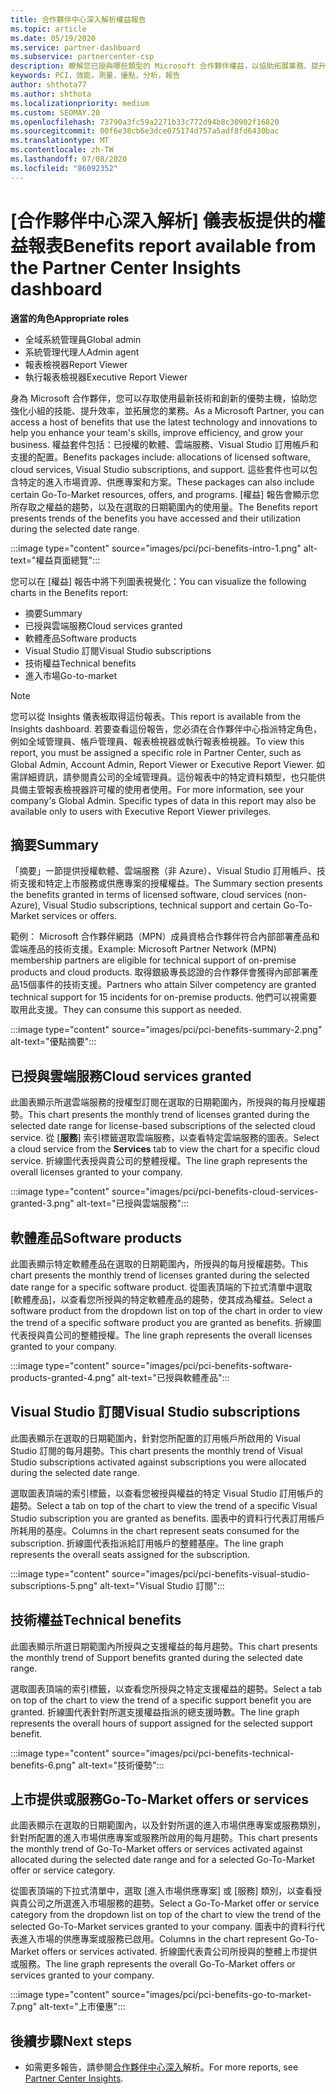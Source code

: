 ```yaml
---
title: 合作夥伴中心深入解析權益報告
ms.topic: article
ms.date: 05/19/2020
ms.service: partner-dashboard
ms.subservice: partnercenter-csp
description: 瞭解您已授與哪些類型的 Microsoft 合作夥伴權益，以協助拓展業務、提升效率並提升小組的技能。
keywords: PCI，效能，測量，優點，分析，報告
author: shthota77
ms.author: shthota
ms.localizationpriority: medium
ms.custom: SEOMAY.20
ms.openlocfilehash: 73790a3fc59a2271b33c772d94b8c30902f16820
ms.sourcegitcommit: 00f6e38cb6e3dce075174d757a5adf8fd6430bac
ms.translationtype: MT
ms.contentlocale: zh-TW
ms.lasthandoff: 07/08/2020
ms.locfileid: "86092352"
---
```

# <a name="benefits-report-available-from-the-partner-center-insights-dashboard"></a><span data-ttu-id="4e6f0-104">[合作夥伴中心深入解析] 儀表板提供的權益報表</span><span class="sxs-lookup"><span data-stu-id="4e6f0-104">Benefits report available from the Partner Center Insights dashboard</span></span>

<span data-ttu-id="4e6f0-105">**適當的角色**</span><span class="sxs-lookup"><span data-stu-id="4e6f0-105">**Appropriate roles**</span></span>

- <span data-ttu-id="4e6f0-106">全域系統管理員</span><span class="sxs-lookup"><span data-stu-id="4e6f0-106">Global admin</span></span>
- <span data-ttu-id="4e6f0-107">系統管理代理人</span><span class="sxs-lookup"><span data-stu-id="4e6f0-107">Admin agent</span></span>
- <span data-ttu-id="4e6f0-108">報表檢視器</span><span class="sxs-lookup"><span data-stu-id="4e6f0-108">Report Viewer</span></span>
- <span data-ttu-id="4e6f0-109">執行報表檢視器</span><span class="sxs-lookup"><span data-stu-id="4e6f0-109">Executive Report Viewer</span></span>

<span data-ttu-id="4e6f0-110">身為 Microsoft 合作夥伴，您可以存取使用最新技術和創新的優勢主機，協助您強化小組的技能、提升效率，並拓展您的業務。</span><span class="sxs-lookup"><span data-stu-id="4e6f0-110">As a Microsoft Partner, you can access a host of benefits that use the latest technology and innovations to help you enhance your team's skills, improve efficiency, and grow your business.</span></span> <span data-ttu-id="4e6f0-111">權益套件包括：已授權的軟體、雲端服務、Visual Studio 訂用帳戶和支援的配置。</span><span class="sxs-lookup"><span data-stu-id="4e6f0-111">Benefits packages include: allocations of licensed software, cloud services, Visual Studio subscriptions, and support.</span></span> <span data-ttu-id="4e6f0-112">這些套件也可以包含特定的進入市場資源、供應專案和方案。</span><span class="sxs-lookup"><span data-stu-id="4e6f0-112">These packages can also include certain Go-To-Market resources, offers, and programs.</span></span> <span data-ttu-id="4e6f0-113">[權益] 報告會顯示您所存取之權益的趨勢，以及在選取的日期範圍內的使用量。</span><span class="sxs-lookup"><span data-stu-id="4e6f0-113">The Benefits report presents trends of the benefits you have accessed and their utilization during the selected date range.</span></span>

:::image type="content" source="images/pci/pci-benefits-intro-1.png" alt-text="權益頁面總覽":::

<span data-ttu-id="4e6f0-115">您可以在 [權益] 報告中將下列圖表視覺化：</span><span class="sxs-lookup"><span data-stu-id="4e6f0-115">You can visualize the following charts in the Benefits report:</span></span>

- <span data-ttu-id="4e6f0-116">摘要</span><span class="sxs-lookup"><span data-stu-id="4e6f0-116">Summary</span></span>
- <span data-ttu-id="4e6f0-117">已授與雲端服務</span><span class="sxs-lookup"><span data-stu-id="4e6f0-117">Cloud services granted</span></span>
- <span data-ttu-id="4e6f0-118">軟體產品</span><span class="sxs-lookup"><span data-stu-id="4e6f0-118">Software products</span></span>
- <span data-ttu-id="4e6f0-119">Visual Studio 訂閱</span><span class="sxs-lookup"><span data-stu-id="4e6f0-119">Visual Studio subscriptions</span></span>
- <span data-ttu-id="4e6f0-120">技術權益</span><span class="sxs-lookup"><span data-stu-id="4e6f0-120">Technical benefits</span></span>
- <span data-ttu-id="4e6f0-121">進入市場</span><span class="sxs-lookup"><span data-stu-id="4e6f0-121">Go-to-market</span></span>

 > [!NOTE]
 > <span data-ttu-id="4e6f0-122">您可以從 Insights 儀表板取得這份報表。</span><span class="sxs-lookup"><span data-stu-id="4e6f0-122">This report is available from the Insights dashboard.</span></span> <span data-ttu-id="4e6f0-123">若要查看這份報告，您必須在合作夥伴中心指派特定角色，例如全域管理員、帳戶管理員、報表檢視器或執行報表檢視器。</span><span class="sxs-lookup"><span data-stu-id="4e6f0-123">To view this report, you must be assigned a specific role in Partner Center, such as Global Admin, Account Admin, Report Viewer or Executive Report Viewer.</span></span> <span data-ttu-id="4e6f0-124">如需詳細資訊，請參閱貴公司的全域管理員。這份報表中的特定資料類型，也只能供具備主管報表檢視器許可權的使用者使用。</span><span class="sxs-lookup"><span data-stu-id="4e6f0-124">For more information, see your company's Global Admin. Specific types of data in this report may also be available only to users with Executive Report Viewer privileges.</span></span>

## <a name="summary"></a><span data-ttu-id="4e6f0-125">摘要</span><span class="sxs-lookup"><span data-stu-id="4e6f0-125">Summary</span></span>

<span data-ttu-id="4e6f0-126">「摘要」一節提供授權軟體、雲端服務（非 Azure）、Visual Studio 訂用帳戶、技術支援和特定上市服務或供應專案的授權權益。</span><span class="sxs-lookup"><span data-stu-id="4e6f0-126">The Summary section presents the benefits granted in terms of licensed software, cloud services (non-Azure), Visual Studio subscriptions, technical support and certain Go-To-Market services or offers.</span></span>

<span data-ttu-id="4e6f0-127">範例： Microsoft 合作夥伴網路（MPN）成員資格合作夥伴符合內部部署產品和雲端產品的技術支援。</span><span class="sxs-lookup"><span data-stu-id="4e6f0-127">Example: Microsoft Partner Network (MPN) membership partners are eligible for technical support of on-premise products and cloud products.</span></span> <span data-ttu-id="4e6f0-128">取得銀級專長認證的合作夥伴會獲得內部部署產品15個事件的技術支援。</span><span class="sxs-lookup"><span data-stu-id="4e6f0-128">Partners who attain Silver competency are granted technical support for 15 incidents for on-premise products.</span></span> <span data-ttu-id="4e6f0-129">他們可以視需要取用此支援。</span><span class="sxs-lookup"><span data-stu-id="4e6f0-129">They can consume this support as needed.</span></span> 

:::image type="content" source="images/pci/pci-benefits-summary-2.png" alt-text="優點摘要":::

## <a name="cloud-services-granted"></a><span data-ttu-id="4e6f0-131">已授與雲端服務</span><span class="sxs-lookup"><span data-stu-id="4e6f0-131">Cloud services granted</span></span>

<span data-ttu-id="4e6f0-132">此圖表顯示所選雲端服務的授權型訂閱在選取的日期範圍內，所授與的每月授權趨勢。</span><span class="sxs-lookup"><span data-stu-id="4e6f0-132">This chart presents the monthly trend of licenses granted during the selected date range for license-based subscriptions of the selected cloud service.</span></span>
<span data-ttu-id="4e6f0-133">從 [**服務**] 索引標籤選取雲端服務，以查看特定雲端服務的圖表。</span><span class="sxs-lookup"><span data-stu-id="4e6f0-133">Select a cloud service from the **Services** tab to view the chart for a specific cloud service.</span></span> <span data-ttu-id="4e6f0-134">折線圖代表授與貴公司的整體授權。</span><span class="sxs-lookup"><span data-stu-id="4e6f0-134">The line graph represents the overall licenses granted to your company.</span></span>

:::image type="content" source="images/pci/pci-benefits-cloud-services-granted-3.png" alt-text="已授與雲端服務":::

## <a name="software-products"></a><span data-ttu-id="4e6f0-136">軟體產品</span><span class="sxs-lookup"><span data-stu-id="4e6f0-136">Software products</span></span>

<span data-ttu-id="4e6f0-137">此圖表顯示特定軟體產品在選取的日期範圍內，所授與的每月授權趨勢。</span><span class="sxs-lookup"><span data-stu-id="4e6f0-137">This chart presents the monthly trend of licenses granted during the selected date range for a specific software product.</span></span> <span data-ttu-id="4e6f0-138">從圖表頂端的下拉式清單中選取 [軟體產品]，以查看您所授與的特定軟體產品的趨勢，使其成為權益。</span><span class="sxs-lookup"><span data-stu-id="4e6f0-138">Select a software product from the dropdown list on top of the chart in order to view the trend of a specific software product you are granted as benefits.</span></span> <span data-ttu-id="4e6f0-139">折線圖代表授與貴公司的整體授權。</span><span class="sxs-lookup"><span data-stu-id="4e6f0-139">The line graph represents the overall licenses granted to your company.</span></span>

:::image type="content" source="images/pci/pci-benefits-software-products-granted-4.png" alt-text="已授與軟體產品":::

## <a name="visual-studio-subscriptions"></a><span data-ttu-id="4e6f0-141">Visual Studio 訂閱</span><span class="sxs-lookup"><span data-stu-id="4e6f0-141">Visual Studio subscriptions</span></span>

<span data-ttu-id="4e6f0-142">此圖表顯示在選取的日期範圍內，針對您所配置的訂用帳戶所啟用的 Visual Studio 訂閱的每月趨勢。</span><span class="sxs-lookup"><span data-stu-id="4e6f0-142">This chart presents the monthly trend of Visual Studio subscriptions activated against subscriptions you were allocated during the selected date range.</span></span>

<span data-ttu-id="4e6f0-143">選取圖表頂端的索引標籤，以查看您被授與權益的特定 Visual Studio 訂用帳戶的趨勢。</span><span class="sxs-lookup"><span data-stu-id="4e6f0-143">Select a tab on top of the chart to view the trend of a specific Visual Studio subscription you are granted as benefits.</span></span> <span data-ttu-id="4e6f0-144">圖表中的資料行代表訂用帳戶所耗用的基座。</span><span class="sxs-lookup"><span data-stu-id="4e6f0-144">Columns in the chart represent seats consumed for the subscription.</span></span> <span data-ttu-id="4e6f0-145">折線圖代表指派給訂用帳戶的整體基座。</span><span class="sxs-lookup"><span data-stu-id="4e6f0-145">The line graph represents the overall seats assigned for the subscription.</span></span>

:::image type="content" source="images/pci/pci-benefits-visual-studio-subscriptions-5.png" alt-text="Visual Studio 訂閱":::

## <a name="technical-benefits"></a><span data-ttu-id="4e6f0-147">技術權益</span><span class="sxs-lookup"><span data-stu-id="4e6f0-147">Technical benefits</span></span>

<span data-ttu-id="4e6f0-148">此圖表顯示所選日期範圍內所授與之支援權益的每月趨勢。</span><span class="sxs-lookup"><span data-stu-id="4e6f0-148">This chart presents the monthly trend of Support benefits granted during the selected date range.</span></span>

<span data-ttu-id="4e6f0-149">選取圖表頂端的索引標籤，以查看您所授與之特定支援權益的趨勢。</span><span class="sxs-lookup"><span data-stu-id="4e6f0-149">Select a tab on top of the chart to view the trend of a specific support benefit you are granted.</span></span> <span data-ttu-id="4e6f0-150">折線圖代表針對所選支援權益指派的總支援時數。</span><span class="sxs-lookup"><span data-stu-id="4e6f0-150">The line graph represents the overall hours of support assigned for the selected support benefit.</span></span>

:::image type="content" source="images/pci/pci-benefits-technical-benefits-6.png" alt-text="技術優勢":::

## <a name="go-to-market-offers-or-services"></a><span data-ttu-id="4e6f0-152">上市提供或服務</span><span class="sxs-lookup"><span data-stu-id="4e6f0-152">Go-To-Market offers or services</span></span>

<span data-ttu-id="4e6f0-153">此圖表顯示在選取的日期範圍內，以及針對所選的進入市場供應專案或服務類別，針對所配置的進入市場供應專案或服務所啟用的每月趨勢。</span><span class="sxs-lookup"><span data-stu-id="4e6f0-153">This chart presents the monthly trend of Go-To-Market offers or services activated against allocated during the selected date range and for a selected Go-To-Market offer or service category.</span></span>

<span data-ttu-id="4e6f0-154">從圖表頂端的下拉式清單中，選取 [進入市場供應專案] 或 [服務] 類別，以查看授與貴公司之所選進入市場服務的趨勢。</span><span class="sxs-lookup"><span data-stu-id="4e6f0-154">Select a Go-To-Market offer or service category from the dropdown list on top of the chart to view the trend of the selected Go-To-Market services granted to your company.</span></span> <span data-ttu-id="4e6f0-155">圖表中的資料行代表進入市場的供應專案或服務已啟用。</span><span class="sxs-lookup"><span data-stu-id="4e6f0-155">Columns in the chart represent Go-To-Market offers or services activated.</span></span> <span data-ttu-id="4e6f0-156">折線圖代表貴公司所授與的整體上市提供或服務。</span><span class="sxs-lookup"><span data-stu-id="4e6f0-156">The line graph represents the overall Go-To-Market offers or services granted to your company.</span></span>

:::image type="content" source="images/pci/pci-benefits-go-to-market-7.png" alt-text="上市優惠":::

## <a name="next-steps"></a><span data-ttu-id="4e6f0-158">後續步驟</span><span class="sxs-lookup"><span data-stu-id="4e6f0-158">Next steps</span></span>

- <span data-ttu-id="4e6f0-159">如需更多報告，請參閱[合作夥伴中心深入](partner-center-insights.md)解析。</span><span class="sxs-lookup"><span data-stu-id="4e6f0-159">For more reports, see [Partner Center Insights](partner-center-insights.md).</span></span>
